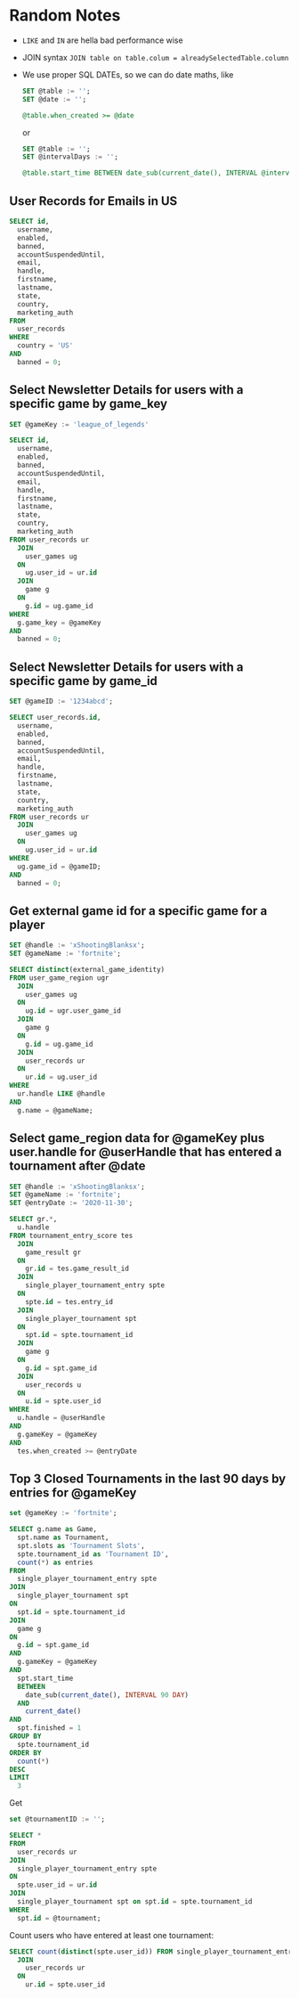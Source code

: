 # Random Notes

- `LIKE` and `IN` are hella bad performance wise
- JOIN syntax `JOIN table on table.colum = alreadySelectedTable.column`
- We use proper SQL DATEs, so we can do date maths, like

  ```sql
  SET @table := '';
  SET @date := '';

  @table.when_created >= @date
  ```

  or

  ```sql
  SET @table := '';
  SET @intervalDays := '';

  @table.start_time BETWEEN date_sub(current_date(), INTERVAL @intervalDays DAY) AND current_date()
  ```

## User Records for Emails in US

```sql
SELECT id,
  username,
  enabled,
  banned,
  accountSuspendedUntil,
  email,
  handle,
  firstname,
  lastname,
  state,
  country,
  marketing_auth
FROM
  user_records
WHERE
  country = 'US'
AND
  banned = 0;
```

## Select Newsletter Details for users with a specific game by game_key

```sql
SET @gameKey := 'league_of_legends'

SELECT id,
  username,
  enabled,
  banned,
  accountSuspendedUntil,
  email,
  handle,
  firstname,
  lastname,
  state,
  country,
  marketing_auth
FROM user_records ur
  JOIN
    user_games ug
  ON
    ug.user_id = ur.id
  JOIN
    game g
  ON
    g.id = ug.game_id
WHERE
  g.game_key = @gameKey
AND
  banned = 0;
```

## Select Newsletter Details for users with a specific game by game_id

```sql
SET @gameID := '1234abcd';

SELECT user_records.id,
  username,
  enabled,
  banned,
  accountSuspendedUntil,
  email,
  handle,
  firstname,
  lastname,
  state,
  country,
  marketing_auth
FROM user_records ur
  JOIN
    user_games ug
  ON
    ug.user_id = ur.id
WHERE
  ug.game_id = @gameID;
AND
  banned = 0;
```

## Get external game id for a specific game for a player

```sql
SET @handle := 'xShootingBlanksx';
SET @gameName := 'fortnite';

SELECT distinct(external_game_identity)
FROM user_game_region ugr
  JOIN
    user_games ug
  ON
    ug.id = ugr.user_game_id
  JOIN
    game g
  ON
    g.id = ug.game_id
  JOIN
    user_records ur
  ON
    ur.id = ug.user_id
WHERE
  ur.handle LIKE @handle
AND
  g.name = @gameName;
```

## Select game_region data for @gameKey plus user.handle for @userHandle that has entered a tournament after @date

```sql
SET @handle := 'xShootingBlanksx';
SET @gameName := 'fortnite';
SET @entryDate := '2020-11-30';

SELECT gr.*,
  u.handle
FROM tournament_entry_score tes
  JOIN
    game_result gr
  ON
    gr.id = tes.game_result_id
  JOIN
    single_player_tournament_entry spte
  ON
    spte.id = tes.entry_id
  JOIN
    single_player_tournament spt
  ON
    spt.id = spte.tournament_id
  JOIN
    game g
  ON
    g.id = spt.game_id
  JOIN
    user_records u
  ON
    u.id = spte.user_id
WHERE
  u.handle = @userHandle
AND
  g.gameKey = @gameKey
AND
  tes.when_created >= @entryDate
```

## Top 3 Closed Tournaments in the last 90 days by entries for @gameKey

```sql
set @gameKey := 'fortnite';

SELECT g.name as Game,
  spt.name as Tournament,
  spt.slots as 'Tournament Slots',
  spte.tournament_id as 'Tournament ID',
  count(*) as entries
FROM
  single_player_tournament_entry spte
JOIN
  single_player_tournament spt
ON
  spt.id = spte.tournament_id
JOIN
  game g
ON
  g.id = spt.game_id
AND
  g.gameKey = @gameKey
AND
  spt.start_time
  BETWEEN
    date_sub(current_date(), INTERVAL 90 DAY)
  AND
    current_date()
AND
  spt.finished = 1
GROUP BY
  spte.tournament_id
ORDER BY
  count(*)
DESC
LIMIT
  3
```

Get
```sql
set @tournamentID := '';

SELECT *
FROM
  user_records ur
JOIN
  single_player_tournament_entry spte
ON
  spte.user_id = ur.id
JOIN
  single_player_tournament spt on spt.id = spte.tournament_id
WHERE
  spt.id = @tournament;
```

Count users who have entered at least one tournament:

```sql
SELECT count(distinct(spte.user_id)) FROM single_player_tournament_entry spte
  JOIN
    user_records ur
  ON
    ur.id = spte.user_id
```